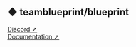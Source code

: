 ## ◆ teamblueprint/blueprint
[Discord ➚](discord.gg/CUwHwv6xRe)\
[Documentation ➚](ptero.shop/docs)
